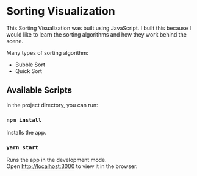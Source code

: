 # Sorting Visualization
This Sorting Visualization was built using JavaScript. I built this because I would like to learn the sorting algorithms and how they work behind the scene.

Many types of sorting algorithm:
- Bubble Sort
- Quick Sort
## Available Scripts

In the project directory, you can run:
### `npm install`
Installs the app. <br />

### `yarn start`

Runs the app in the development mode.<br />
Open [http://localhost:3000](http://localhost:3000) to view it in the browser.


